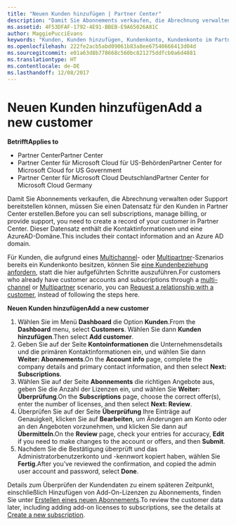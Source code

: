 ```yaml
---
title: "Neuen Kunden hinzufügen | Partner Center"
description: "Damit Sie Abonnements verkaufen, die Abrechnung verwalten oder Support bereitstellen können, müssen Sie einen Datensatz für den Kunden in Partner Center erstellen. Dieser Datensatz enthält die Kontaktinformationen und eine AzureAD-Domäne."
ms.assetid: 4F53DFAF-1792-4E91-BBEB-E9A65026A81C
author: MaggiePucciEvans
keywords: "Kunden, Kunden hinzufügen, Kundenkonto, Kundenkonto im Partner Center, Hinzufügen von Kunden, Kundenkonto erstellen"
ms.openlocfilehash: 222fe2acb5abd09061b83a8ee67540666413d04d
ms.sourcegitcommit: e01a63d8b778668c560bc821275ddfcb0a6d4881
ms.translationtype: HT
ms.contentlocale: de-DE
ms.lasthandoff: 12/08/2017
---
```

# <a name="add-a-new-customer"></a><span data-ttu-id="288f5-105">Neuen Kunden hinzufügen</span><span class="sxs-lookup"><span data-stu-id="288f5-105">Add a new customer</span></span>

**<span data-ttu-id="288f5-106">Betrifft</span><span class="sxs-lookup"><span data-stu-id="288f5-106">Applies to</span></span>**

-  <span data-ttu-id="288f5-107">Partner Center</span><span class="sxs-lookup"><span data-stu-id="288f5-107">Partner Center</span></span>
-  <span data-ttu-id="288f5-108">Partner Center für Microsoft Cloud für US-Behörden</span><span class="sxs-lookup"><span data-stu-id="288f5-108">Partner Center for Microsoft Cloud for US Government</span></span>
-  <span data-ttu-id="288f5-109">Partner Center für Microsoft Cloud Deutschland</span><span class="sxs-lookup"><span data-stu-id="288f5-109">Partner Center for Microsoft Cloud Germany</span></span>


<span data-ttu-id="288f5-110">Damit Sie Abonnements verkaufen, die Abrechnung verwalten oder Support bereitstellen können, müssen Sie einen Datensatz für den Kunden in Partner Center erstellen.</span><span class="sxs-lookup"><span data-stu-id="288f5-110">Before you can sell subscriptions, manage billing, or provide support, you need to create a record of your customer in Partner Center.</span></span> <span data-ttu-id="288f5-111">Dieser Datensatz enthält die Kontaktinformationen und eine AzureAD-Domäne.</span><span class="sxs-lookup"><span data-stu-id="288f5-111">This includes their contact information and an Azure AD domain.</span></span>

<span data-ttu-id="288f5-112">Für Kunden, die aufgrund eines [Multichannel](multichannel.md)- oder [Multipartner](multipartner.md)-Szenarios bereits ein Kundenkonto besitzen, können Sie [eine Kundenbeziehung anfordern](request-a-relationship-with-a-customer.md), statt die hier aufgeführten Schritte auszuführen.</span><span class="sxs-lookup"><span data-stu-id="288f5-112">For customers who already have customer accounts and subscriptions through a [multi-channel](multichannel.md) or [Multipartner](multipartner.md) scenario, you can [Request a relationship with a customer](request-a-relationship-with-a-customer.md), instead of following the steps here.</span></span>

**<span data-ttu-id="288f5-113">Neuen Kunden hinzufügen</span><span class="sxs-lookup"><span data-stu-id="288f5-113">Add a new customer</span></span>**

1.  <span data-ttu-id="288f5-114">Wählen Sie im Menü **Dashboard** die Option **Kunden**.</span><span class="sxs-lookup"><span data-stu-id="288f5-114">From the **Dashboard** menu, select **Customers**.</span></span> <span data-ttu-id="288f5-115">Wählen Sie dann **Kunden hinzufügen**.</span><span class="sxs-lookup"><span data-stu-id="288f5-115">Then select **Add customer**.</span></span>
2.  <span data-ttu-id="288f5-116">Geben Sie auf der Seite **Kontoinformationen** die Unternehmensdetails und die primären Kontaktinformationen ein, und wählen Sie dann **Weiter: Abonnements**.</span><span class="sxs-lookup"><span data-stu-id="288f5-116">On the **Account info** page, complete the company details and primary contact information, and then select **Next: Subscriptions**.</span></span>
3.  <span data-ttu-id="288f5-117">Wählen Sie auf der Seite **Abonnements** die richtigen Angebote aus, geben Sie die Anzahl der Lizenzen ein, und wählen Sie **Weiter: Überprüfung**.</span><span class="sxs-lookup"><span data-stu-id="288f5-117">On the **Subscriptions** page, choose the correct offer(s), enter the number of licenses, and then select **Next: Review**.</span></span>
4.  <span data-ttu-id="288f5-118">Überprüfen Sie auf der Seite **Überprüfung** Ihre Einträge auf Genauigkeit, klicken Sie auf **Bearbeiten**, um Änderungen am Konto oder an den Angeboten vorzunehmen, und klicken Sie dann auf **Übermitteln**.</span><span class="sxs-lookup"><span data-stu-id="288f5-118">On the **Review** page, check your entries for accuracy, **Edit** if you need to make changes to the account or offers, and then **Submit**.</span></span>
5.  <span data-ttu-id="288f5-119">Nachdem Sie die Bestätigung überprüft und das Administratorbenutzerkonto und -kennwort kopiert haben, wählen Sie **Fertig**.</span><span class="sxs-lookup"><span data-stu-id="288f5-119">After you’ve reviewed the confirmation, and copied the admin user account and password, select **Done**.</span></span>

<span data-ttu-id="288f5-120">Details zum Überprüfen der Kundendaten zu einem späteren Zeitpunkt, einschließlich Hinzufügen von Add-On-Lizenzen zu Abonnements, finden Sie unter [Erstellen eines neuen Abonnements](create-a-new-subscription.md).</span><span class="sxs-lookup"><span data-stu-id="288f5-120">To review the customer data later, including adding add-on licenses to subscriptions, see the details at [Create a new subscription](create-a-new-subscription.md).</span></span>

 

 



